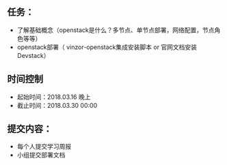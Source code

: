 ## 任务：

- 了解基础概念（openstack是什么？多节点、单节点部署，网络配置，节点角色等等）
- openstack部署（ vinzor-openstack集成安装脚本 or 官网文档安装Devstack）

## 时间控制

- 起始时间：2018.03.16 晚上
- 截止时间：2018.03.30 00:00

## 提交内容：

- 每个人提交学习周报
- 小组提交部署文档